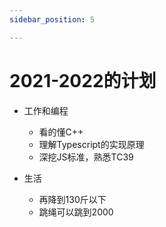 ```yaml
---
sidebar_position: 5

---
```

# 2021-2022的计划

- 工作和编程
    - 看的懂C++
    - 理解Typescript的实现原理
    - 深挖JS标准，熟悉TC39
    
- 生活
    - 再降到130斤以下
    - 跳绳可以跳到2000 
